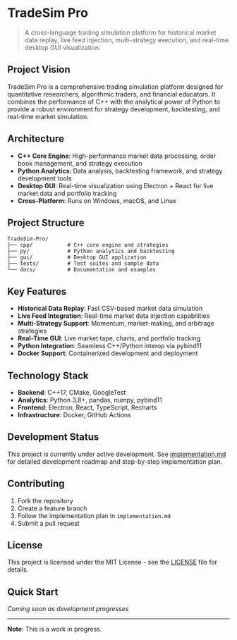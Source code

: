# TradeSim Pro

> A cross-language trading simulation platform for historical market data replay, live feed injection, multi-strategy execution, and real-time desktop GUI visualization.

## Project Vision

TradeSim Pro is a comprehensive trading simulation platform designed for quantitative researchers, algorithmic traders, and financial educators. It combines the performance of C++ with the analytical power of Python to provide a robust environment for strategy development, backtesting, and real-time market simulation.

## Architecture

- **C++ Core Engine**: High-performance market data processing, order book management, and strategy execution
- **Python Analytics**: Data analysis, backtesting framework, and strategy development tools
- **Desktop GUI**: Real-time visualization using Electron + React for live market data and portfolio tracking
- **Cross-Platform**: Runs on Windows, macOS, and Linux

## Project Structure

```
TradeSim-Pro/
├── cpp/           # C++ core engine and strategies
├── py/            # Python analytics and backtesting
├── gui/           # Desktop GUI application
├── tests/         # Test suites and sample data
└── docs/          # Documentation and examples
```

## Key Features

- **Historical Data Replay**: Fast CSV-based market data simulation
- **Live Feed Integration**: Real-time market data injection capabilities
- **Multi-Strategy Support**: Momentum, market-making, and arbitrage strategies
- **Real-Time GUI**: Live market tape, charts, and portfolio tracking
- **Python Integration**: Seamless C++/Python interop via pybind11
- **Docker Support**: Containerized development and deployment

## Technology Stack

- **Backend**: C++17, CMake, GoogleTest
- **Analytics**: Python 3.8+, pandas, numpy, pybind11
- **Frontend**: Electron, React, TypeScript, Recharts
- **Infrastructure**: Docker, GitHub Actions

## Development Status

This project is currently under active development. See [implementation.md](implementation.md) for detailed development roadmap and step-by-step implementation plan.

## Contributing

1. Fork the repository
2. Create a feature branch
3. Follow the implementation plan in `implementation.md`
4. Submit a pull request

## License

This project is licensed under the MIT License - see the [LICENSE](LICENSE) file for details.

## Quick Start

_Coming soon as development progresses_

---

**Note**: This is a work in progress.
